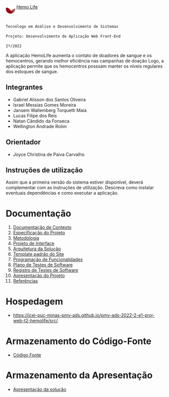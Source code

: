 <div class="logo"> 
            <img align="top"  height="30px" width="30px" src="src/img/logo.png" alt="logo">
            <a href="#">Hemo Life</a>
</div><br>


`Tecnólogo em Análise e Desenvolvimento de Sistemas`

`Projeto: Desenvolvimento de Aplicação Web Front-End`

`2º/2022`

A aplicação HemoLife aumenta o contato de doadores de sangue e os hemocentros, gerando melhor eficiência nas campanhas de doação
Logo, a aplicação permite que os hemocentros posssam manter os níveis regulares dos estoques de sangue.

## Integrantes

* Gabriel Alisson dos Santos Oliveira
* Israel Messias Gomes Moreira
* Jansem Wallemberg Torquetti Maia
* Lucas Filipe dos Reis
* Natan Cândido da Fonseca
* Wellington Andrade Rolim

## Orientador

* Joyce Christina de Paiva Carvalho 

## Instruções de utilização

Assim que a primeira versão do sistema estiver disponível, deverá complementar com as instruções de utilização. Descreva como instalar eventuais dependências e como executar a aplicação.

# Documentação

<ol>
<li><a href="docs/01-Documentação de Contexto.md"> Documentação de Contexto</a></li>
<li><a href="docs/02-Especificação do Projeto.md"> Especificação do Projeto</a></li>
<li><a href="docs/03-Metodologia.md"> Metodologia</a></li>
<li><a href="docs/04-Projeto de Interface.md"> Projeto de Interface</a></li>
<li><a href="docs/05-Arquitetura da Solução.md"> Arquitetura da Solução</a></li>
<li><a href="docs/06-Template padrão do Site.md"> Template padrão do Site</a></li>
<li><a href="docs/07-Programação de Funcionalidades.md"> Programação de Funcionalidades</a></li>
<li><a href="docs/08-Plano de Testes de Software.md"> Plano de Testes de Software</a></li>
<li><a href="docs/09-Registro de Testes de Software.md"> Registro de Testes de Software</a></li>
<li><a href="docs/10-Apresentação do Projeto.md"> Apresentação do Projeto</a></li>
<li><a href="docs/11-Referências.md"> Referências</a></li>
</ol>

# Hospedagem

* <a href="https://icei-puc-minas-pmv-ads.github.io/pmv-ads-2022-2-e1-proj-web-t2-hemolife/src/">https://icei-puc-minas-pmv-ads.github.io/pmv-ads-2022-2-e1-proj-web-t2-hemolife/src/</a>. 

# Armazenamento do Código-Fonte

* <a href="src/README.md">Código Fonte</a>

# Armazenamento da Apresentação

* <a href="presentation/README.md">Apresentação da solução</a>
